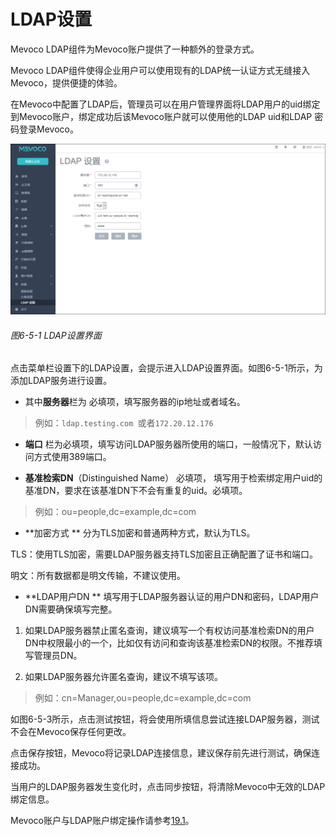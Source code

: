 # LDAP设置

Mevoco LDAP组件为Mevoco账户提供了一种额外的登录方式。

Mevoco LDAP组件使得企业用户可以使用现有的LDAP统一认证方式无缝接入Mevoco，提供便捷的体验。

在Mevoco中配置了LDAP后，管理员可以在用户管理界面将LDAP用户的uid绑定到Mevoco账户，绑定成功后该Mevoco账户就可以使用他的LDAP uid和LDAP 密码登录Mevoco。

![png](../images/6-5-1.png "图6-5-1 LDAP设置界面")
###### 图6-5-1 LDAP设置界面
点击菜单栏设置下的LDAP设置，会提示进入LDAP设置界面。如图6-5-1所示，为添加LDAP服务进行设置。

* 其中**服务器**栏为
必填项，填写服务器的ip地址或者域名。

 > 例如：`ldap.testing.com
`或者`172.20.12.176`

* **端口**
栏为必填项，填写访问LDAP服务器所使用的端口，一般情况下，默认访问方式使用389端口。

* **基准检索DN**（Distinguished Name）
必填项，
填写用于检索绑定用户uid的基准DN，要求在该基准DN下不会有重复的uid。必填项。

 > 例如：ou=people,dc=example,dc=com

* **加密方式
**
分为TLS加密和普通两种方式，默认为TLS。

 TLS：使用TLS加密，需要LDAP服务器支持TLS加密且正确配置了证书和端口。

 明文：所有数据都是明文传输，不建议使用。

* **LDAP用户DN
**
填写用于LDAP服务器认证的用户DN和密码，LDAP用户DN需要确保填写完整。

 1. 如果LDAP服务器禁止匿名查询，建议填写一个有权访问基准检索DN的用户DN中权限最小的一个，比如仅有访问和查询该基准检索DN的权限。不推荐填写管理员DN。

 2. 如果LDAP服务器允许匿名查询，建议不填写该项。
> 例如：cn=Manager,ou=people,dc=example,dc=com


如图6-5-3所示，点击测试按钮，将会使用所填信息尝试连接LDAP服务器，测试不会在Mevoco保存任何更改。

点击保存按钮，Mevoco将记录LDAP连接信息，建议保存前先进行测试，确保连接成功。

当用户的LDAP服务器发生变化时，点击同步按钮，将清除Mevoco中无效的LDAP绑定信息。

Mevoco账户与LDAP账户绑定操作请参考[19.1](/User-MN/account.md)。
